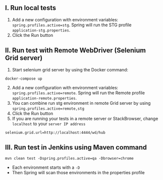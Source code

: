## I. Run local tests
1. Add a new configuration with environment variables: `spring.profiles.active=stg`. Spring will run the STG profile `application-stg.properties`. 
2. Click the Run button


## II. Run test with Remote WebDriver (Selenium Grid server)
1. Start selenium grid server by using the Docker command:
```shell
docker-compose up
```
2. Add a new configuration with environment variables: `spring.profiles.active=remote`. Spring will run the Remote profile `application-remote.properties`.
3. You can combine run stg environment in remote Grid server by using `spring.profiles.active=remote,stg`
3. Click the Run button
4. If you are running your tests in a remote server or StackBrowser, change `localhost` to your `server IP address`
```shell
selenium.grid.url=http://localhost:4444/wd/hub
```
## III. Run test in Jenkins using Maven command

```shell
mvn clean test -Dspring.profiles.active=qa -Dbrowser=chrome
```
- Each environment starts with a `-D`
- Then Spring will scan those environments in the properties profile